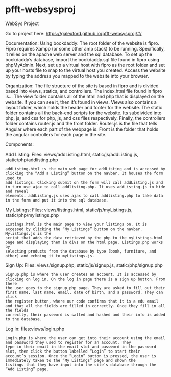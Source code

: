 # pfft-websysproj
WebSys Project

Go to project here: https://galexford.github.io/pfft-websysproj/#/

Documentation:
Using bookdaddy:
The root folder of the website is fipro. Fipro requires Xampp (or some other amp stack) to be running. Specifically, it relies on the 
apache web server and the sql database. To set up the bookdaddy’s database, import the bookdaddy.sql file found in fipro using phpMyAdmin. 
Next, set up a virtual host with fipro as the root folder and set up your hosts file to map to the virtual host you created. Access the website
 by typing the address you mapped to the website into your browser.

Organization:
The file structure of the site is based in fipro and is divided based into views, statics, and controllers. The index.html file found in fipro is... 
The view folder contains all of the html and php that is displayed on the website. If you can see it, then it’s found in views. Views also contains 
a layout folder, which holds the header and footer for the website. The static folder contains all the back-end scripts for the website. Its subdivided 
into php, js, and css for php, js, and css files respectively. Finally, the controllers folder contains router.js and the front folder. Router.js is the 
file that tells Angular where each part of the webpage is. Front is the folder that holds the angular controllers for each page in the site.

Components: 

Add Listing: 
	Files: views/addListing.html, static/js/addListing.js, static/php/addlisting.php  

	addListing.html is the main web page for addListing and is accessed by clicking the “Add a Listing” button on the navbar. It houses the form used to
	add listings. Clicking submit on the form will call addListing.js and in turn use ajax to call addlisting.php. It uses addListing.js to hide and reveal
	elements. addListing.js uses ajax to call addlisting.php to take data in the form and put it into the sql database.
	

My Listings: 
	Files: views/listings.html, static/js/myListings.js, static/php/mylistings.php

	Listings.html is the main page to view your listings on. It is accessed by clicking the “My Listings” button on the navbar. Mylistings.js is the
	script that adds the data retrieved by the php to the myListings.html page and displaying them in divs on the html page. Listings.php works by
	selecting products from the database by type (book, furniture, and other) and echoing it to myListings.js.

Sign Up:
	Files: views/signup.php, static/js/signup.js, static/php/signup.php

	Signup.php is where the user creates an account. It is accessed by clicking on log in. On the log in page there is a sign up button. From there
	the user goes to the signup.php page. They are asked to fill out their first name, last name, email, date of birth, and a password. They can click
	the register button, where our code confirms that it is a edu email and that all the fields are filled in correctly. Once they fill in all the fields
	correctly, their password is salted and hashed and their info is added to the database. 
	
Log In:
	files:views/login.php
	
	Login.php is where the user can get into their account using the email and password they used to register for an account. They
	type in their email in the email slot and password in the password slot, then click the button labelled “Login” to start their 
	account’s session. Once the “Login” button is pressed, the user is immediately taken to the “My Listings” page and shown the
	listings that they have input into the site’s database through the “Add Listing” page.
